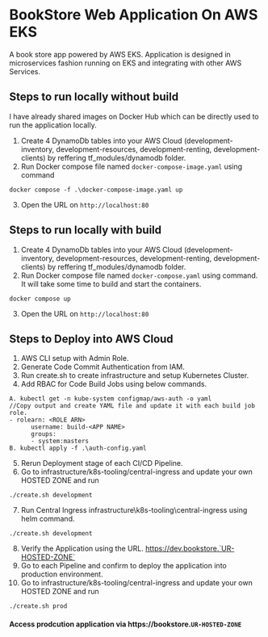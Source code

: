 # BookStore Web Application On AWS EKS
A book store app powered by AWS EKS. Application is designed in microservices fashion running on EKS and integrating with other AWS Services.

## Steps to run locally without build
I have already shared images on Docker Hub which can be directly used to run the application locally.
1. Create 4 DynamoDb tables into your AWS Cloud (development-inventory, development-resources, development-renting, development-clients)  by reffering tf_modules/dynamodb folder.
2. Run Docker compose file named `docker-compose-image.yaml` using command 
```
docker compose -f .\docker-compose-image.yaml up

```
3. Open the URL on `http://localhost:80`

## Steps to run locally with build
1. Create 4 DynamoDb tables into your AWS Cloud (development-inventory, development-resources, development-renting, development-clients)  by reffering tf_modules/dynamodb folder.
2. Run Docker compose file named `docker-compose.yaml` using command. It will take some time to build and start the containers.
```
docker compose up

```
3. Open the URL on `http://localhost:80`

## Steps to Deploy into AWS Cloud
1. AWS CLI setup with Admin Role.
2. Generate Code Commit Authentication from IAM.
3. Run create.sh to create infrastructure and setup Kubernetes Cluster.
4. Add RBAC for Code Build Jobs using below commands.
```
A. kubectl get -n kube-system configmap/aws-auth -o yaml
//Copy output and create YAML file and update it with each build job role.
- rolearn: <ROLE ARN>
      username: build-<APP NAME>
      groups:
      - system:masters
B. kubectl apply -f .\auth-config.yaml
```
5. Rerun Deployment stage of each CI/CD Pipeline.
6. Go to infrastructure/k8s-tooling/central-ingress and update your own HOSTED ZONE and run
```
./create.sh development
```
7. Run Central Ingress infrastructure\k8s-tooling\central-ingress using helm command.
```
./create.sh development

```
8. Verify the Application using the URL.  https://dev.bookstore.`UR-HOSTED-ZONE`
9. Go to each Pipeline and confirm to deploy the application into production environment.
10. Go to infrastructure/k8s-tooling/central-ingress and update your own HOSTED ZONE and run
```
./create.sh prod
```
#### Access prodcution application via https://bookstore.`UR-HOSTED-ZONE`